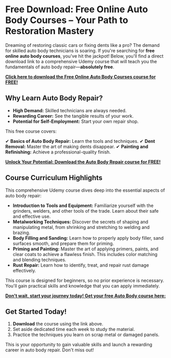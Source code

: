 # Free Download: Free Online Auto Body Courses – Your Path to Restoration Mastery

Dreaming of restoring classic cars or fixing dents like a pro? The demand for skilled auto body technicians is soaring. If you're searching for **free online auto body courses**, you've hit the jackpot! Below, you'll find a direct download link to a comprehensive Udemy course that will teach you the fundamentals of auto body repair—**absolutely free**.

[**Click here to download the Free Online Auto Body Courses course for FREE!**](https://udemywork.com/free-online-auto-body-courses)

## Why Learn Auto Body Repair?

*   **High Demand:** Skilled technicians are always needed.
*   **Rewarding Career:** See the tangible results of your work.
*   **Potential for Self-Employment:** Start your own repair shop.

This free course covers:

✔ **Basics of Auto Body Repair:** Learn the tools and techniques.
✔ **Dent Removal:** Master the art of making dents disappear.
✔ **Painting and Refinishing:** Achieve a professional-quality finish.

[**Unlock Your Potential: Download the Auto Body Repair course for FREE!**](https://udemywork.com/free-online-auto-body-courses)

## Course Curriculum Highlights

This comprehensive Udemy course dives deep into the essential aspects of auto body repair:

*   **Introduction to Tools and Equipment:** Familiarize yourself with the grinders, welders, and other tools of the trade. Learn about their safe and effective use.
*   **Metalworking Techniques:** Discover the secrets of shaping and manipulating metal, from shrinking and stretching to welding and brazing.
*   **Body Filling and Sanding:** Learn how to properly apply body filler, sand surfaces smooth, and prepare them for priming.
*   **Priming and Painting:** Master the art of applying primers, paints, and clear coats to achieve a flawless finish. This includes color matching and blending techniques.
*   **Rust Repair:** Learn how to identify, treat, and repair rust damage effectively.

This course is designed for beginners, so no prior experience is necessary. You'll gain practical skills and knowledge that you can apply immediately.

[**Don't wait, start your journey today! Get your free Auto Body course here:**](https://udemywork.com/free-online-auto-body-courses)

## Get Started Today!

1.  **Download** the course using the link above.
2.  Set aside dedicated time each week to study the material.
3.  Practice the techniques you learn on scrap metal or damaged panels.

This is your opportunity to gain valuable skills and launch a rewarding career in auto body repair. Don't miss out!
